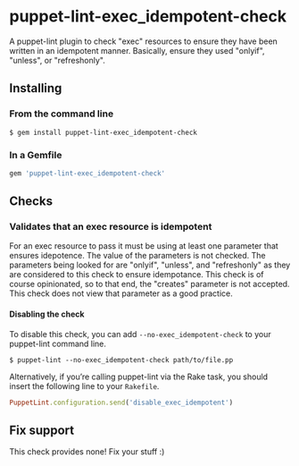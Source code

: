 # puppet-lint-exec_idempotent-check

A puppet-lint plugin to check "exec" resources to ensure they have been written in an idempotent manner. Basically, ensure they used "onlyif", "unless", or "refreshonly".

## Installing
### From the command line
```shell
$ gem install puppet-lint-exec_idempotent-check
```

### In a Gemfile
```ruby
gem 'puppet-lint-exec_idempotent-check'
```

## Checks
### Validates that an exec resource is idempotent

For an exec resource to pass it must be using at least one parameter that ensures idepotence. The value of the parameters is not checked. The parameters being looked for are
"onlyif", "unless", and "refreshonly" as they are considered to this check to ensure idempotance. This check is of course opinionated, so to that end, the "creates" parameter is
not accepted. This check does not view that parameter as a good practice.

#### Disabling the check
To disable this check, you can add `--no-exec_idempotent-check` to your puppet-lint command line.

```shell
$ puppet-lint --no-exec_idempotent-check path/to/file.pp
```

Alternatively, if you’re calling puppet-lint via the Rake task, you should insert the following line to your `Rakefile`.

```ruby
PuppetLint.configuration.send('disable_exec_idempotent')
```

## Fix support
This check provides none! Fix your stuff :)
